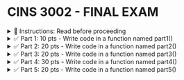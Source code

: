 #  CINS 3002 - FINAL EXAM

<details>
  <summary>
    🚩 Instructions: Read before proceeding
  </summary>

  1. All functions will be defined in functions.py
  2. All classes will be defined in classes.py
  3. All function calls will be made from main()
  4. All exceptions must be handled
  5. Import whatever packages you need
  6. You must do all type conversions as necessary
  7. Files you will need
     - [movies.txt](https://github.com/suchialex/CINS3002-Final/blob/main/movies.txt)
     - [movies.pkl](https://github.com/suchialex/CINS3002-Final/blob/main/movies.pkl)
     - [part4 - inheritance diagram](https://github.com/suchialex/CINS3002-Final/blob/main/Part%204%20-%20Inheritance%20Diagram.pdf)
     - [pretty_print](https://github.com/suchialex/pretty-print/blob/main/suchi_pretty_print.py)
     
</details>


<details>
  <summary>
    ✅ Part 1: 10 pts - Write code in a function named part1()
  </summary>
  
  - Write a while loop that will generate random integer between 4 and 10 until the user presses 0 (zero)
</details>


<details>
  <summary>
    ✅ Part 2: 20 pts - Write code in a function named part2()
  </summary>

  - The file movies.txt has data in the format movie id, movie name, movie year and movie rating separated by `;`
  - read movies.txt into a multidimensional list
  - ask user to provide movie name
  - look for the movie name in the multidimensional list (use case-insensitive comparision)
  - if found,
    - ask user to enter rating (rating must be float value between 2 and 10)
    - change the rating for that movie to the user entered value
  - else, print movie not found
  - write the updated list to a new file named movies2.txt in the same `;` delimited format
  - Handle any and all exceptions
</details>


<details>
  <summary>
    ✅ Part 3: 20 pts - Write code in a function named part3()
  </summary>

  Dictionary Structure: movies.pkl stores a nested dictionary  
  - the keys of this dictionary are movie IDs in `string` format
  - the value is a dictionary as follows
    - `name` -> movie_name (string)
    - `year` -> movie_year (string)
    - `rating` -> movie_rating (string)
    - `cast` -> the cast of the movie (set) 

<details>
  <summary>
    Operations
  </summary>

  1. Unpickle the movies.pkl file which has a dictionary
  2. For the movie Shawshank Redemption, add a new key/value pair, key is `cast` and value is a set with two elements `Morgan Freeman` and `Tim Robbins`
  3. Change Forrest Gump year to 1994 and add actor Gary Sinise to the cast (make sure you don't erase any existing cast)
  4. Change all movie ratings' datatypes (if available) to integers
  5. Ask the user to input a movie name, if found, ask the user to enter one cast and add the new cast to the movie, without erasing any previous cast
  6. Pickle the modified dictionary to `movies2.pkl`
</details>
  
</details>


<details>
  <summary>
    ✅ Part 4: 30 pts - Write code in a function named part4()
  </summary>

- In `classes.py`, create three classes using the diagram provided in part4 - inheritance diagram 

- In `functions.py` in part4() function body
  1.	Create new pilot object, and name it pilot1
  2.	Create four variables id = `3045`, name = `Harry Wilks`, cert_level = `AUD-L1`, salary = `75000` (Choose your data types)
  3.	Pass arguments id, name, salary, cert_level when you create the object pilot1
  4.	Change pilot1’s salary to 85000
  5.	Get pilot1’s cert_level and print it
  6.	Print all the details of pilot1  
  
  7.	Create new mechanic object, name it mechanic1 using id = `3980`, name = `Ian West`, salary = `55000`, specialization = `aerofoil`
  8.	Change mechanic1’s specialization to `wing engineering`
  9.	Get mechanic1’s name and print it
  10.	Print all the details of mechanic1

</details>


<details>
  <summary>
    ✅ Part 5: 20 pts - Write code in a function named part5()
  </summary>

- Connect to the database movies.db
- Write a CREATE statement that creates a table named movies with 4 columns (you may choose the names for the columns)
  - id is an integer and a primary key
  - name is string
  - year is integer
  - rating is float
- it should not raise any exception
- Open the file movies.txt and read it and insert that data into the table you created using INSERT statements
- Display all the movie data in a nice tabular format sorted by name
- Display the lowest rating
- Display the most recent movie(s) name and rating,sorted by rating in descending order
- Change the rating of the movie, the good, the bad and the ugly to 10
- Change the year of Forrest Gump to 1994
- Delete any movies who have rating lower than 9 and print how many were deleted
- Close the connection

</details>




